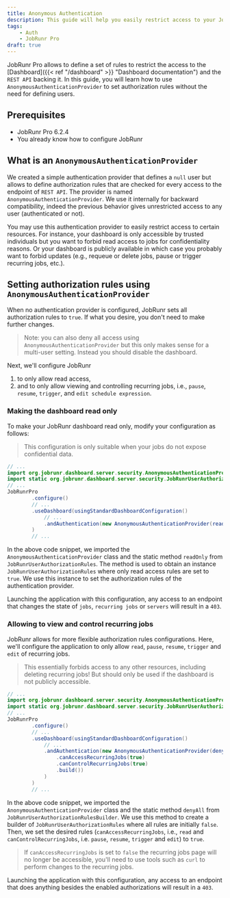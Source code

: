 ```yaml
---
title: Anonymous Authentication
description: This guide will help you easily restrict access to your JobRunr dashboard using an anonymous authentication provider.
tags:
    - Auth
    - JobRunr Pro
draft: true
---
```

JobRunr Pro allows to define a set of rules to restrict the access to the [Dashboard]({{< ref "/dashboard" >}} "Dashboard documentation") and the `REST API` backing it. In this guide, you will learn how to use `AnonymousAuthenticationProvider` to set authorization rules without the need for defining users.

## Prerequisites
- JobRunr Pro 6.2.4
- You already know how to configure JobRunr

## What is an `AnonymousAuthenticationProvider`
We created a simple authentication provider that defines a `null` user but allows to define authorization rules that are checked for every access to the endpoint of `REST API`. The provider is named `AnonymousAuthenticationProvider`. We use it internally for backward compatibility, indeed the previous behavior gives unrestricted access to any user (authenticated or not).

You may use this authentication provider to easily restrict access to certain resources. For instance, your dashboard is only accessible by trusted individuals but you want to forbid read access to jobs for confidentiality reasons. Or your dashboard is publicly available in which case you probably want to forbid updates (e.g., requeue or delete jobs, pause or trigger recurring jobs, etc.).

## Setting authorization rules using `AnonymousAuthenticationProvider`
When no authentication provider is configured, JobRunr sets all authorization rules to `true`. If what you desire, you don't need to make further changes.

> Note: you can also deny all access using `AnonymousAuthenticationProvider` but this only makes sense for a multi-user setting. Instead you should disable the dashboard.

Next, we'll configure JobRunr
1. to only allow read access,
2. and to only allow viewing and controlling recurring jobs, i.e., `pause`, `resume`, `trigger`, and `edit schedule expression`.

### Making the dashboard read only
To make your JobRunr dashboard read only, modify your configuration as follows: 

> This configuration is only suitable when your jobs do not expose confidential data.

```java
// ...
import org.jobrunr.dashboard.server.security.AnonymousAuthenticationProvider;
import static org.jobrunr.dashboard.server.security.JobRunrUserAuthorizationRules.readOnly;
// ...
JobRunrPro
        .configure()
        // ...
        .useDashboard(usingStandardDashboardConfiguration()
            // ...
            .andAuthentication(new AnonymousAuthenticationProvider(readOnly()))
        )
        // ...
```

In the above code snippet, we imported the `AnonymousAuthenticationProvider` class and the static method `readOnly` from `JobRunrUserAuthorizationRules`. The method is used to obtain an instance `JobRunrUserAuthorizationRules` where only read access rules are set to `true`. We use this instance to set the authorization rules of the authentication provider.

Launching the application with this configuration, any access to an endpoint that changes the state of `jobs`, `recurring jobs` or `servers` will result in a `403`.

### Allowing to view and control recurring jobs
JobRunr allows for more flexible authorization rules configurations. Here, we'll configure the application to only allow `read`, `pause`, `resume`, `trigger` and `edit` of recurring jobs. 

> This essentially forbids access to any other resources, including deleting recurring jobs! But should only be used if the dashboard is not publicly accessible.

```java
// ...
import org.jobrunr.dashboard.server.security.AnonymousAuthenticationProvider;
import static org.jobrunr.dashboard.server.security.JobRunrUserAuthorizationRulesBuilder.denyAll;
// ...
JobRunrPro
        .configure()
        // ...
        .useDashboard(usingStandardDashboardConfiguration()
            // ...
            .andAuthentication(new AnonymousAuthenticationProvider(denyAll()
                .canAccessRecurringJobs(true)
                .canControlRecurringJobs(true)
                .build())
            )
        )
        // ...
```

In the above code snippet, we imported the `AnonymousAuthenticationProvider` class and the static method `denyAll` from `JobRunrUserAuthorizationRulesBuilder`. We use this method to create a builder of `JobRunrUserAuthorizationRules` where all rules are initially `false`. Then, we set the desired rules (`canAccessRecurringJobs`, i.e., `read` and `canControlRecurringJobs`, i.e. `pause`, `resume`, `trigger` and `edit`) to `true`.

> If `canAccessRecurringJobs` is set to `false` the recurring jobs page will no longer be accessible, you'll need to use tools such as `curl` to perform changes to the recurring jobs.

Launching the application with this configuration, any access to an endpoint that does anything besides the enabled authorizations will result in a `403`.
